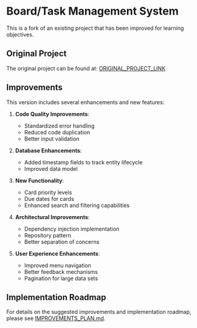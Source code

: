 # Board/Task Management System

This is a fork of an existing project that has been improved for learning objectives.

## Original Project

The original project can be found at: [ORIGINAL_PROJECT_LINK](https://github.com/digitalinnovationone/board)

## Improvements

This version includes several enhancements and new features:

1. **Code Quality Improvements**:

   - Standardized error handling
   - Reduced code duplication
   - Better input validation

2. **Database Enhancements**:

   - Added timestamp fields to track entity lifecycle
   - Improved data model

3. **New Functionality**:

   - Card priority levels
   - Due dates for cards
   - Enhanced search and filtering capabilities

4. **Architectural Improvements**:

   - Dependency injection implementation
   - Repository pattern
   - Better separation of concerns

5. **User Experience Enhancements**:
   - Improved menu navigation
   - Better feedback mechanisms
   - Pagination for large data sets

## Implementation Roadmap

For details on the suggested improvements and implementation roadmap, please see [IMPROVEMENTS_PLAN.md](IMPROVEMENTS_PLAN.md).


